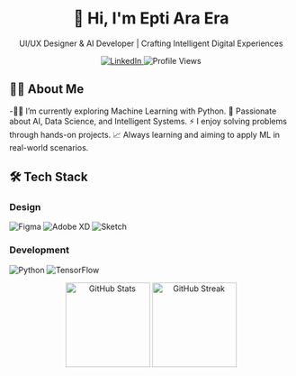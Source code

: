 <h1 align="center">👋 Hi, I'm Epti Ara Era</h1>

<p align="center">UI/UX Designer & AI Developer | Crafting Intelligent Digital Experiences</p>

<div align="center">
  <a href="https://www.linkedin.com/in/eptiara">
    <img src="https://img.shields.io/badge/LinkedIn-0077B5?style=for-the-badge&logo=linkedin&logoColor=white" alt="LinkedIn"/>
  </a>
  <img src="https://komarev.com/ghpvc/?username=eptiera&style=for-the-badge&color=blueviolet" alt="Profile Views"/>
</div>

<h2>👨‍💻 About Me</h2>

-👩‍💻 I’m currently exploring Machine Learning with Python.
📌 Passionate about AI, Data Science, and Intelligent Systems.
⚡ I enjoy solving problems through hands-on projects.
📈 Always learning and aiming to apply ML in real-world scenarios.

<h2>🛠️ Tech Stack</h2>

<h3>Design</h3>
<p>
  <img src="https://img.shields.io/badge/Figma-F24E1E?style=for-the-badge&logo=figma&logoColor=white" alt="Figma"/>
  <img src="https://img.shields.io/badge/Adobe%20XD-FF61F6?style=for-the-badge&logo=Adobe%20XD&logoColor=white" alt="Adobe XD"/>
  <img src="https://img.shields.io/badge/Sketch-F7B500?style=for-the-badge&logo=sketch&logoColor=black" alt="Sketch"/>
</p>

<h3>Development</h3>
<p>
  <img src="https://img.shields.io/badge/Python-3776AB?style=for-the-badge&logo=python&logoColor=white" alt="Python"/>
  <img src="https://img.shields.io/badge/TensorFlow-FF6F00?style=for-the-badge&logo=tensorflow&logoColor=white" alt="TensorFlow"/>
</p>

<div align="center">
  <img src="https://github-readme-stats.vercel.app/api?username=eptiera&hide_border=true&show_icons=true&theme=radical&count_private=true" height="150" alt="GitHub Stats"/>
  <img src="https://github-readme-streak-stats.herokuapp.com/?user=eptiera&hide_border=true&theme=radical" height="150" alt="GitHub Streak"/>
</div>
